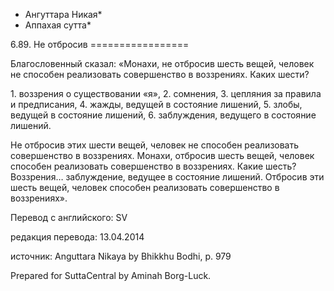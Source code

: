 * Ангуттара Никая*
* Аппахая сутта*

6\.89\. Не отбросив
\=\=\=\=\=\=\=\=\=\=\=\=\=\=\=\=\=

Благословенный сказал: «Монахи, не отбросив шесть вещей, человек не способен реализовать совершенство в воззрениях\. Каких шести?

1\. воззрения о существовании «я»,
2\. сомнения,
3\. цепляния за правила и предписания,
4\. жажды, ведущей в состояние лишений,
5\. злобы, ведущей в состояние лишений,
6\. заблуждения, ведущего в состояние лишений\.

Не отбросив этих шести вещей, человек не способен реализовать совершенство в воззрениях\. Монахи, отбросив шесть вещей, человек способен реализовать совершенство в воззрениях\. Какие шесть? Воззрения… заблуждение, ведущее в состояние лишений\. Отбросив эти шесть вещей, человек способен реализовать совершенство в воззрениях»\.

Перевод с английского: SV

редакция перевода: 13\.04\.2014

источник: Anguttara Nikaya by Bhikkhu Bodhi, p\. 979

Prepared for SuttaCentral by Aminah Borg\-Luck\.